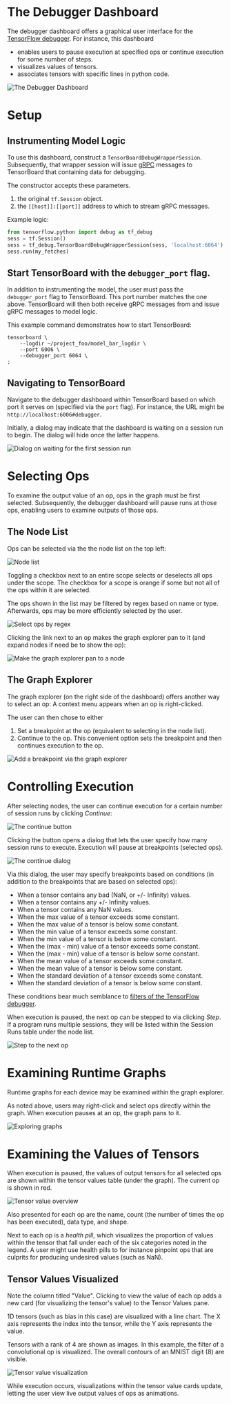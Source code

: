# The Debugger Dashboard

The debugger dashboard offers a graphical user interface for the [TensorFlow debugger](https://www.tensorflow.org/versions/r1.1/programmers_guide/debugger). For instance, this dashboard

* enables users to pause execution at specified ops or continue execution for some number of steps.
* visualizes values of tensors.
* associates tensors with specific lines in python code.

![The Debugger Dashboard](images/debugger_intro.png)

# Setup

## Instrumenting Model Logic

To use this dashboard, construct a `TensorBoardDebugWrapperSession`. Subsequently, that wrapper session will issue [gRPC](https://grpc.io/docs/guides/) messages to TensorBoard that containing data for debugging.

The constructor accepts these parameters.

1. the original `tf.Session` object.
2. the `[[host]]:[[port]]` address to which to stream gRPC messages.

Example logic:

```python
from tensorflow.python import debug as tf_debug
sess = tf.Session()
sess = tf_debug.TensorBoardDebugWrapperSession(sess, 'localhost:6064')
sess.run(my_fetches)
```

## Start TensorBoard with the `debugger_port` flag.

In addition to instrumenting the model, the user must pass the `debugger_port` flag to TensorBoard. This port number matches the one above. TensorBoard will then both receive gRPC messages from and issue gRPC messages to model logic.

This example command demonstrates how to start TensorBoard:

```
tensorboard \
    --logdir ~/project_foo/model_bar_logdir \
    --port 6006 \
    --debugger_port 6064 \
;
```

## Navigating to TensorBoard

Navigate to the debugger dashboard within TensorBoard based on which port it serves on (specified via the `port` flag). For instance, the URL might be `http://localhost:6006#debugger`.

Initially, a dialog may indicate that the dashboard is waiting on a session run to begin. The dialog will hide once the latter happens.

![Dialog on waiting for the first session run](images/debugger_dialog.png)

# Selecting Ops

To examine the output value of an op, ops in the graph must be first selected. Subsequently, the debugger dashboard will pause runs at those ops, enabling users to examine outputs of those ops.

## The Node List

Ops can be selected via the the node list on the top left:

![Node list](images/node_list.png)

Toggling a checkbox next to an entire scope selects or deselects all ops under the scope. The checkbox for a scope is orange if some but not all of the ops within it are selected.

The ops shown in the list may be filtered by regex based on name or type. Afterwards, ops may be more efficiently selected by the user.

![Select ops by regex](images/regex_node_list.png)

Clicking the link next to an op makes the graph explorer pan to it (and expand nodes if need be to show the op):

![Make the graph explorer pan to a node](images/node_linking.png)

## The Graph Explorer

The graph explorer (on the right side of the dashboard) offers another way to select an op: A context menu appears when an op is right-clicked.

The user can then chose to either

1. Set a breakpoint at the op (equivalent to selecting in the node list).
2. Continue to the op. This convenient option sets the breakpoint and then continues execution to the op.

![Add a breakpoint via the graph explorer](images/context_menu.png)

# Controlling Execution

After selecting nodes, the user can continue execution for a certain number of session runs by clicking *Continue*:

![The continue button](images/continue_button.png)

Clicking the button opens a dialog that lets the user specify how many session runs to execute. Execution will pause at breakpoints (selected ops).

![The continue dialog](images/continue_dialog.png)

Via this dialog, the user may specify breakpoints based on conditions (in addition to the breakpoints that are based on selected ops):

* When a tensor contains any bad (NaN, or +/- Infinity) values.
* When a tensor contains any +/- Infinity values.
* When a tensor contains any NaN values.
* When the max value of a tensor exceeds some constant.
* When the max value of a tensor is below some constant.
* When the min value of a tensor exceeds some constant.
* When the min value of a tensor is below some constant.
* When the (max - min) value of a tensor exceeds some constant.
* When the (max - min) value of a tensor is below some constant.
* When the mean value of a tensor exceeds some constant.
* When the mean value of a tensor is below some constant.
* When the standard deviation of a tensor exceeds some constant.
* When the standard deviation of a tensor is below some constant.

These conditions bear much semblance to [filters of the TensorFlow debugger](https://www.tensorflow.org/programmers_guide/debugger#finding_nans_and_infs).

When execution is paused, the next op can be stepped to via clicking *Step*. If a program runs multiple sessions, they will be listed within the Session Runs table under the node list.

![Step to the next op](images/step.png)

# Examining Runtime Graphs

Runtime graphs for each device may be examined within the graph explorer.

As noted above, users may right-click and select ops directly within the graph. When execution pauses at an op, the graph pans to it.

![Exploring graphs](images/graph_explorer.png)

# Examining the Values of Tensors

When execution is paused, the values of output tensors for all selected ops are shown within the tensor values table (under the graph). The current op is shown in red.

![Tensor value overview](images/tensor_value_overview.png)

Also presented for each op are the name, count (the number of times the op has been executed), data type, and shape.

Next to each op is a *health pill*, which visualizes the proportion of values within the tensor that fall under each of the six categories noted in the legend. A user might use health pills to for instance pinpoint ops that are culprits for producing undesired values (such as NaN).

## Tensor Values Visualized

Note the column titled "Value". Clicking to view the value of each op adds a new card (for visualizing the tensor's value) to the Tensor Values pane.

1D tensors (such as bias in this case) are visualized with a line chart. The X axis represents the index into the tensor, while the Y axis represents the value.

Tensors with a rank of 4 are shown as images. In this example, the filter of a convolutional op is visualized. The overall contours of an MNIST digit (8) are visible.

![Tensor value visualization](images/tensor_values.png)

While execution occurs, visualizations within the tensor value cards update, letting the user view live output values of ops as animations.
